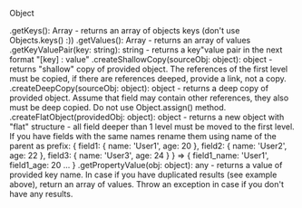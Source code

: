 Object

.getKeys(): Array - returns an array of objects keys (don't use Objects.keys() :))
.getValues(): Array - returns an array of values
.getKeyValuePair(key: string): string - returns a key"value pair in the next format "[key] : value"
.createShallowCopy(sourceObj: object): object - returns "shallow" copy of provided object. The references of the first level must be copied, if there are references deeped, provide a link, not a copy.
.createDeepCopy(sourceObj: object): object - returns a deep copy of provided object. Assume that field may contain other references, they also must be deep copied. Do not use Object.assign() method.
.createFlatObject(providedObj: object): object - returns a new object with "flat" structure - all field deeper than 1 level must be moved to the first level. If you have fields with the same names rename them using name of the parent as prefix:
	{
		field1: {
			name: 'User1',
			age: 20
		},
		field2: {
			name: 'User2',
			age: 22
		},
		field3: {
			name: 'User3',
			age: 24
		}
	}
	=>
	{
		field1_name: 'User1',
		field1_age: 20
		...
	}
.getPropertyValue(obj: object): any - returns a value of provided key name. In case if you have duplicated results (see example above), return an array of values. Throw an exception in case if you don't have any results.